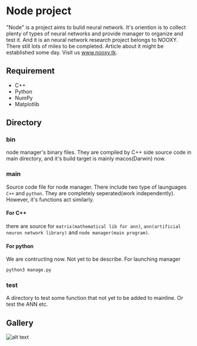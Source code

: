 # Node project
"Node" is a project aims to bulid neural network. It's oriention is to collect plenty of types of neural networks and provide manager to organize and test it. And it is an neural network research project belongs to NOOXY. There still lots of miles to be completed. Article about it might be established some day. Visit us www.nooxy.tk.
## Requirement
- C++
- Python
- NumPy
- Matplotlib
## Directory
### bin
node manager's binary files. They are compiled by C++ side source code in main directory, and it's build target is mainly macos(Darwin) now.

### main
Source code file for node manager.
There include two type of launguages `C++` and `python`. They are completely seperated(work independently). However, it's functions act similarly.
#### For C++ 
there are source for `matrix(mathematical lib for ann)`, `ann(artificial neuron network library)` and `node manager(main program)`.
#### For python
We are contructing now. Not yet to be describe.
For launching manager
```sh
python3 manage.py
```
### test
A directory to test some function that not yet to be added to mainline. Or test the ANN etc.
## Gallery
![alt text](https://github.com/magneticchen/node_project/raw/master/research/gallery/train.png)
